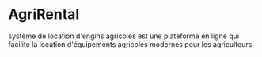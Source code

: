 # AgriRental
système de location d'engins agricoles est une plateforme en ligne qui facilite la location d'équipements agricoles modernes pour les agriculteurs.
